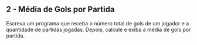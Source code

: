 ## 2 - Média de Gols por Partida

Escreva um programa que receba o número total de gols de um jogador e a quantidade de partidas jogadas. Depois, calcule e exiba a média de gols por partida.